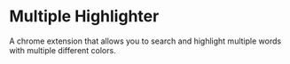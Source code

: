 # Multiple Highlighter
A chrome extension that allows you to search and highlight multiple words with multiple different colors.

